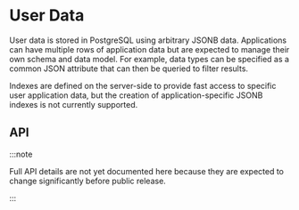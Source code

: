 # User Data

User data is stored in PostgreSQL using arbitrary JSONB data. Applications
can have multiple rows of application data but are expected to manage their
own schema and data model. For example, data types can be specified as a
common JSON attribute that can then be queried to filter results.

Indexes are defined on the server-side to provide fast access to specific
user application data, but the creation of application-specific JSONB
indexes is not currently supported.

## API

:::note

Full API details are not yet documented here because they are expected to
change significantly before public release.

:::